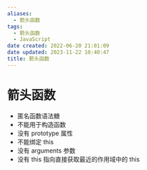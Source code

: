 ```yaml
---
aliases:
  - 箭头函数
tags:
  - 箭头函数
  - JavaScript
date created: 2022-06-20 21:01:09
date updated: 2023-11-22 10:40:47
title: 箭头函数
---
```


# 箭头函数

- 匿名函数语法糖
- 不能用于构造函数
- 没有 prototype 属性
- 不能绑定 this
- 没有 arguments 参数
- 没有 this 指向直接获取最近的作用域中的 this

